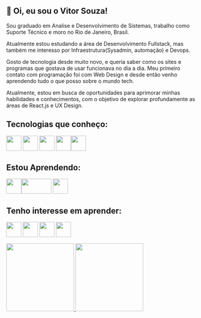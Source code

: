 ## :wave: Oi, eu sou o Vitor Souza!

Sou graduado em Analise e Desenvolvimento de Sistemas, trabalho como Suporte Técnico e moro no Rio de Janeiro, Brasil.

Atualmente estou estudando a área de Desenvolvimento Fullstack, mas também me interesso por Infraestrutura(Sysadmin, automação) e Devops.

Gosto de tecnologia desde muito novo, e queria saber como os sites e programas que gostava de usar funcionava no dia a dia. Meu primeiro contato com programação foi com Web Design e desde então venho aprendendo tudo o que posso sobre o mundo tech.

Atualmente, estou em busca de oportunidades para aprimorar minhas habilidades e conhecimentos, com o objetivo de explorar profundamente as áreas de React.js e UX Design. 



## Tecnologias que conheço:
<img src="https://cdn.jsdelivr.net/gh/devicons/devicon/icons/html5/html5-original-wordmark.svg" width="40" height="40"/> <img src="https://cdn.jsdelivr.net/gh/devicons/devicon/icons/css3/css3-original-wordmark.svg" width="40" height="40"/> <img src="https://cdn.jsdelivr.net/gh/devicons/devicon/icons/bulma/bulma-plain.svg" width="40" height="40"/> <img src="https://cdn.jsdelivr.net/gh/devicons/devicon/icons/git/git-original-wordmark.svg" width="40" height="40"/><img src="https://cdn.jsdelivr.net/gh/devicons/devicon/icons/azure/azure-original.svg" width="40" height="40"/>

## Estou Aprendendo:
<img src="https://cdn.jsdelivr.net/gh/devicons/devicon/icons/javascript/javascript-original.svg" width="40" height="40"/><img src="https://cdn.jsdelivr.net/gh/devicons/devicon@latest/icons/tailwindcss/tailwindcss-original-wordmark.svg" width="80" height="40" /> 
<img src="https://cdn.jsdelivr.net/gh/devicons/devicon@latest/icons/npm/npm-original-wordmark.svg" width="40" height="40"/>
          
          
          

## Tenho interesse em aprender:
<img src="https://cdn.jsdelivr.net/gh/devicons/devicon/icons/python/python-original.svg" width="40" height="40"/> <img src="https://cdn.jsdelivr.net/gh/devicons/devicon@latest/icons/react/react-original.svg" width="40" height="40"/> <img src="https://cdn.jsdelivr.net/gh/devicons/devicon@latest/icons/nodejs/nodejs-original-wordmark.svg" width="40" height="40"/> <img src="https://cdn.jsdelivr.net/gh/devicons/devicon@latest/icons/express/express-original.svg" width="40" height="40"/>
          
          
          


<div>
<a href="https://github.com/souza-vitor">
<img height="180em" src="https://github-readme-stats.vercel.app/api/top-langs/?username=souza-vitor&layout=compact&langs_count=7&theme=merko"/>
<img height="180em" src="https://github-readme-stats.vercel.app/api?username=souza-vitor&show_icons=true&theme=merko&include_all_commits=true&count_private=true"/>
</div>
          
          

<!---
souza-vitor/souza-vitor is a ✨ special ✨ repository because its `README.md` (this file) appears on your GitHub profile.
You can click the Preview link to take a look at your changes.
--->

